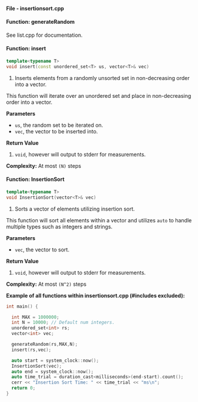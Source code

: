 #### File - insertionsort.cpp

#### Function: generateRandom

See list.cpp for documentation.

#### Function: insert
```cpp
template<typename T>
void insert(const unordered_set<T> us, vector<T>& vec)
```
1) Inserts elements from a randomly unsorted set in non-decreasing order into a vector.

This function will iterate over an unordered set and place in non-decreasing order into a vector.

**Parameters**
- `us`, the random set to be iterated on.
- `vec`, the vector to be inserted into.

**Return Value**

1) `void`, however will output to stderr for measurements.

**Complexity:** At most `(N)` steps

#### Function: InsertionSort
```cpp
template<typename T>
void InsertionSort(vector<T>& vec)
```
1) Sorts a vector of elements utilizing insertion sort.

This function will sort all elements within a vector and utilizes `auto` to handle multiple types such as integers and strings.

**Parameters**
- `vec`, the vector to sort.

**Return Value**

1) `void`, however will output to stderr for measurements.

**Complexity:** At most `(N^2)` steps

**Example of all functions within insertionsort.cpp (#includes excluded):**
```cpp
int main() {

  int MAX = 1000000;
  int N = 10000; // Default num integers.
  unordered_set<int> rs;
  vector<int> vec;

  generateRandom(rs,MAX,N);
  insert(rs,vec);

  auto start = system_clock::now();
  InsertionSort(vec);
  auto end = system_clock::now();
  auto time_trial = duration_cast<milliseconds>(end-start).count();
  cerr << "Insertion Sort Time: " << time_trial << "ms\n";
  return 0;
}

```
